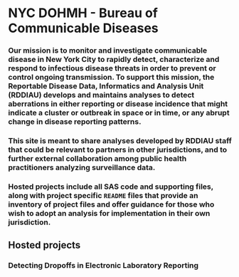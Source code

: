 # NYC DOHMH - Bureau of Communicable Diseases

### Our mission is to monitor and investigate communicable disease in New York City to rapidly detect, characterize and respond to infectious disease threats in order to prevent or control ongoing transmission. To support this mission, the Reportable Disease Data, Informatics and Analysis Unit (RDDIAU) develops and maintains analyses to detect aberrations in either reporting or disease incidence that might indicate a cluster or outbreak in space or in time, or any abrupt change in disease reporting patterns.
### This site is meant to share analyses developed by RDDIAU staff that could be relevant to partners in other jurisdictions, and to further external collaboration among public health practitioners analyzing surveillance data.

### Hosted projects include all SAS code and supporting files, along with project specific `README` files that provide an inventory of project files and offer guidance for those who wish to adopt an analysis for implementation in their own jurisdiction.

## Hosted projects
### Detecting Dropoffs in Electronic Laboratory Reporting
